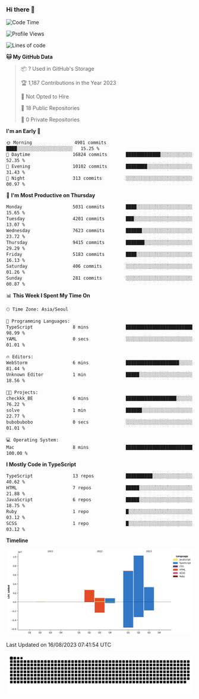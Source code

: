 ### Hi there 👋

<!--START_SECTION:waka-->
![Code Time](http://img.shields.io/badge/Code%20Time-3%20hrs%2030%20mins-blue)

![Profile Views](http://img.shields.io/badge/Profile%20Views-57-blue)

![Lines of code](https://img.shields.io/badge/From%20Hello%20World%20I%27ve%20Written-24.8%20million%20lines%20of%20code-blue)

**🐱 My GitHub Data** 

> 📦 ? Used in GitHub's Storage 
 > 
> 🏆 1,187 Contributions in the Year 2023
 > 
> 🚫 Not Opted to Hire
 > 
> 📜 18 Public Repositories 
 > 
> 🔑 0 Private Repositories 
 > 
**I'm an Early 🐤** 

```text
🌞 Morning                4901 commits        ████░░░░░░░░░░░░░░░░░░░░░   15.25 % 
🌆 Daytime                16824 commits       █████████████░░░░░░░░░░░░   52.35 % 
🌃 Evening                10102 commits       ████████░░░░░░░░░░░░░░░░░   31.43 % 
🌙 Night                  313 commits         ░░░░░░░░░░░░░░░░░░░░░░░░░   00.97 % 
```
📅 **I'm Most Productive on Thursday** 

```text
Monday                   5031 commits        ████░░░░░░░░░░░░░░░░░░░░░   15.65 % 
Tuesday                  4201 commits        ███░░░░░░░░░░░░░░░░░░░░░░   13.07 % 
Wednesday                7623 commits        ██████░░░░░░░░░░░░░░░░░░░   23.72 % 
Thursday                 9415 commits        ███████░░░░░░░░░░░░░░░░░░   29.29 % 
Friday                   5183 commits        ████░░░░░░░░░░░░░░░░░░░░░   16.13 % 
Saturday                 406 commits         ░░░░░░░░░░░░░░░░░░░░░░░░░   01.26 % 
Sunday                   281 commits         ░░░░░░░░░░░░░░░░░░░░░░░░░   00.87 % 
```


📊 **This Week I Spent My Time On** 

```text
🕑︎ Time Zone: Asia/Seoul

💬 Programming Languages: 
TypeScript               8 mins              █████████████████████████   98.99 % 
YAML                     0 secs              ░░░░░░░░░░░░░░░░░░░░░░░░░   01.01 % 

🔥 Editors: 
WebStorm                 6 mins              ████████████████████░░░░░   81.44 % 
Unknown Editor           1 min               █████░░░░░░░░░░░░░░░░░░░░   18.56 % 

🐱‍💻 Projects: 
checkkk_BE               6 mins              ███████████████████░░░░░░   76.22 % 
solve                    1 min               ██████░░░░░░░░░░░░░░░░░░░   22.77 % 
bubobubobo               0 secs              ░░░░░░░░░░░░░░░░░░░░░░░░░   01.01 % 

💻 Operating System: 
Mac                      8 mins              █████████████████████████   100.00 % 
```

**I Mostly Code in TypeScript** 

```text
TypeScript               13 repos            ██████████░░░░░░░░░░░░░░░   40.62 % 
HTML                     7 repos             █████░░░░░░░░░░░░░░░░░░░░   21.88 % 
JavaScript               6 repos             █████░░░░░░░░░░░░░░░░░░░░   18.75 % 
Ruby                     1 repo              █░░░░░░░░░░░░░░░░░░░░░░░░   03.12 % 
SCSS                     1 repo              █░░░░░░░░░░░░░░░░░░░░░░░░   03.12 % 
```



**Timeline**

![Lines of Code chart](https://raw.githubusercontent.com/bubobubobo/bubobubobo/main/assets/bar_graph.png)


 Last Updated on 16/08/2023 07:41:54 UTC
<!--END_SECTION:waka-->

<picture>
  <source media="(prefers-color-scheme: dark)" srcset="https://raw.githubusercontent.com/bubobubobo/bubobubobo/output/github-contribution-grid-snake-dark.svg">
  <source media="(prefers-color-scheme: light)" srcset="https://raw.githubusercontent.com/bubobubobo/bubobubobo/output/github-contribution-grid-snake.svg">
  <img alt="github contribution grid snake animation" src="https://raw.githubusercontent.com/bubobubobo/bubobubobo/output/github-contribution-grid-snake.svg">
</picture>
